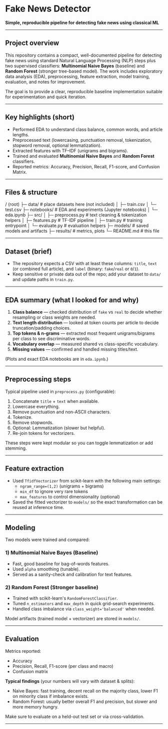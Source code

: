 # Fake News Detector

**Simple, reproducible pipeline for detecting fake news using classical ML**

---

## Project overview

This repository contains a compact, well-documented pipeline for detecting fake news using standard Natural Language Processing (NLP) steps plus two supervised classifiers: **Multinomial Naive Bayes** (baseline) and **Random Forest** (stronger tree-based model). The work includes exploratory data analysis (EDA), preprocessing, feature extraction, model training, evaluation, and notes for improvement.

The goal is to provide a clear, reproducible baseline implementation suitable for experimentation and quick iteration.

---

## Key highlights (short)

- Performed EDA to understand class balance, common words, and article lengths.
- Preprocessed text (lowercasing, punctuation removal, tokenization, stopword removal, optional lemmatization).
- Extracted features with TF–IDF (unigrams and bigrams).
- Trained and evaluated **Multinomial Naive Bayes** and **Random Forest** classifiers.
- Reported metrics: Accuracy, Precision, Recall, F1-score, and Confusion Matrix.

---

## Files & structure

/ (root)
├─ data/ # place datasets here (not included)
│ ├─ train.csv
│ └─ test.csv
├─ notebooks/ # EDA and experiments (Jupyter notebooks)
│ └─ eda.ipynb
├─ src/
│ ├─ preprocess.py # text cleaning & tokenization helpers
│ ├─ features.py # TF-IDF pipeline
│ ├─ train.py # training entrypoint
│ └─ evaluate.py # evaluation helpers
├─ models/ # saved models and artifacts
├─ results/ # metrics, plots
└─ README.md # this file



---

## Dataset (brief)

- The repository expects a CSV with at least these columns: `title`, `text` (or combined full article), and `label` (binary: `fake`/`real` or `0`/`1`).
- Keep sensitive or private data out of the repo; add your dataset to `data/` and update paths in `train.py`.

---

## EDA summary (what I looked for and why)

1. **Class balance** — checked distribution of `fake` vs `real` to decide whether resampling or class weights are needed.  
2. **Text length distribution** — looked at token counts per article to decide truncation/padding choices.  
3. **Top tokens & n-grams** — extracted most frequent unigrams/bigrams per class to see discriminative words.  
4. **Vocabulary overlap** — measured shared vs class-specific vocabulary.  
5. **Missing values** — confirmed and handled missing titles/text.  

(Plots and exact EDA notebooks are in `eda.ipynb`.)

---

## Preprocessing steps

Typical pipeline used in `preprocess.py` (configurable):

1. Concatenate `title` + `text` when available.  
2. Lowercase everything.  
3. Remove punctuation and non-ASCII characters.  
4. Tokenize.  
5. Remove stopwords.  
6. Optional: Lemmatization (slower but helpful).  
7. Re-join tokens for vectorizers.  

These steps were kept modular so you can toggle lemmatization or add stemming.

---

## Feature extraction

- Used `TfidfVectorizer` from scikit-learn with the following main settings:  
  - `ngram_range=(1,2)` (unigrams + bigrams)  
  - `min_df` to ignore very rare tokens  
  - `max_features` to control dimensionality (optional)  
- Saved the fitted vectorizer to `models/` so the exact transformation can be reused at inference time.

---

## Modeling

Two models were trained and compared:

### 1) Multinomial Naive Bayes (Baseline)
- Fast, good baseline for bag-of-words features.  
- Used `alpha` smoothing (tunable).  
- Served as a sanity-check and calibration for text features.  

### 2) Random Forest (Stronger baseline)
- Trained with scikit-learn's `RandomForestClassifier`.  
- Tuned `n_estimators` and `max_depth` in quick grid-search experiments.  
- Handled class imbalance via `class_weight='balanced'` when needed.  

Model artifacts (trained model + vectorizer) are stored in `models/`.

---

## Evaluation

Metrics reported:

- Accuracy  
- Precision, Recall, F1-score (per class and macro)  
- Confusion matrix  

**Typical findings** (your numbers will vary with dataset & splits):  
- Naive Bayes: fast training, decent recall on the majority class, lower F1 on minority class if imbalance exists.  
- Random Forest: usually better overall F1 and precision, but slower and more memory hungry.  

Make sure to evaluate on a held-out test set or via cross-validation.

---
